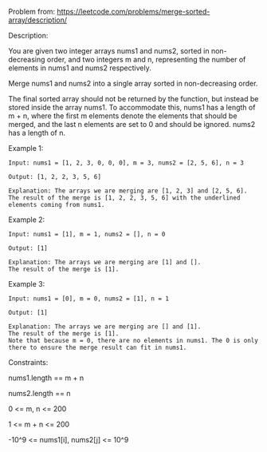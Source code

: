 Problem from: https://leetcode.com/problems/merge-sorted-array/description/

Description:

You are given two integer arrays nums1 and nums2, sorted in non-decreasing order, and two integers m and n, representing the number of elements in nums1 and nums2 respectively.

Merge nums1 and nums2 into a single array sorted in non-decreasing order.

The final sorted array should not be returned by the function, but instead be stored inside the array nums1. To accommodate this, nums1 has a length of m + n, where the first m elements denote the elements that should be merged, and the last n elements are set to 0 and should be ignored. nums2 has a length of n.

 

Example 1:

    Input: nums1 = [1, 2, 3, 0, 0, 0], m = 3, nums2 = [2, 5, 6], n = 3

    Output: [1, 2, 2, 3, 5, 6]

    Explanation: The arrays we are merging are [1, 2, 3] and [2, 5, 6].
    The result of the merge is [1, 2, 2, 3, 5, 6] with the underlined elements coming from nums1.

Example 2:

    Input: nums1 = [1], m = 1, nums2 = [], n = 0

    Output: [1]

    Explanation: The arrays we are merging are [1] and [].
    The result of the merge is [1].

Example 3:

    Input: nums1 = [0], m = 0, nums2 = [1], n = 1

    Output: [1]

    Explanation: The arrays we are merging are [] and [1].
    The result of the merge is [1].
    Note that because m = 0, there are no elements in nums1. The 0 is only there to ensure the merge result can fit in nums1.
 

Constraints:

nums1.length == m + n

nums2.length == n

0 <= m, n <= 200

1 <= m + n <= 200

-10^9 <= nums1[i], nums2[j] <= 10^9
